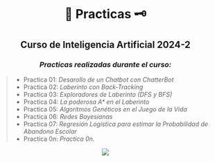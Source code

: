 <div align="center">

#  📜 Practicas 🗝️

##   Curso de Inteligencia Artificial 2024-2
 
###  <em> Practicas realizadas durante el curso: </em>
</div>

> -  Practica 01: <em> Desarollo de un Chatbot con ChatterBot </em>
> -  Practica 02: <em> Laberinto con Back-Tracking </em>
> -  Practica 03: <em> Exploradores de Laberinto (DFS y BFS) </em>
> -  Practica 04: <em> La poderosa A* en el Laberinto </em>
> -  Practica 05: <em> Algoritmos Genéticos en el Juego de la Vida </em>
> -  Practica 06: <em> Redes Bayesianas </em>
> -  Practica 07: <em> Regresión Logística para estimar la Probabilidad de Abandono Escolar </em> 
> -  Practica 0n: <em> Practica 0n. </em> 


<div align="center">

[![](https://media.giphy.com/media/l4JzdwJ33hz12Gw6s/giphy.gif)](https://www.youtube.com/watch?v=d55ELY17CFM)

</div>

